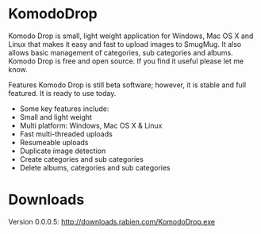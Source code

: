 KomodoDrop
==========

Komodo Drop is small, light weight application for Windows, Mac OS X and Linux that makes it easy and fast to upload images to SmugMug. It also allows basic management of categories, sub categories and albums. Komodo Drop is free and open source. If you find it useful please let me know.

Features
Komodo Drop is still beta software; however, it is stable and full featured. It is ready to use today.
 
* Some key features include:
* Small and light weight
* Multi platform: Windows, Mac OS X & Linux
* Fast multi-threaded uploads
* Resumeable uploads
* Duplicate image detection
* Create categories and sub categories
* Delete albums, categories and sub categories

Downloads
=========

Version 0.0.0.5:
http://downloads.rabien.com/KomodoDrop.exe
